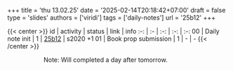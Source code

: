 +++
title = 'thu 13.02.25'
date = '2025-02-14T20:18:42+07:00'
draft = false
type = 'slides'
authors = ['viridi']
tags = ['daily-notes']
url = '25b12'
+++

{{< center >}}
id | activity | status | link | info
:-: | :- | :-: | :-: | :-:
00 | Daily note init      | 1 | [25b12](/rusn/25b12) | s2020 +1
01 | Book prop submission | 1 | - | -
{{< /center >}}

&nbsp;&nbsp;&nbsp;&nbsp;&nbsp;&nbsp;&nbsp;&nbsp;
&nbsp;&nbsp;&nbsp;&nbsp;&nbsp;&nbsp;&nbsp;&nbsp;
&nbsp;&nbsp;
Note: Will completed a day after tomorrow.
